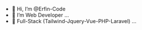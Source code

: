 - 👋 Hi, I’m @Erfin-Code
- 👀 I’m Web Developer ...
- 🌱 Full-Stack (Tailwind-Jquery-Vue-PHP-Laravel) ...
